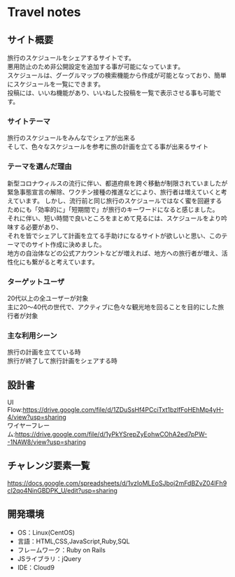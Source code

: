 # Travel notes

## サイト概要
旅行のスケジュールをシェアするサイトです。  
悪用防止のため非公開設定を追加する事が可能になっています。  
スケジュールは、グーグルマップの検索機能から作成が可能となっており、簡単にスケジュールを一覧にできます。  
投稿には、いいね機能があり、いいねした投稿を一覧で表示させる事も可能です。

### サイトテーマ
旅行のスケジュールをみんなでシェアが出来る  
そして、色々なスケジュールを参考に旅の計画を立てる事が出来るサイト

### テーマを選んだ理由
新型コロナウィルスの流行に伴い、都道府県を跨ぐ移動が制限されていましたが  
緊急事態宣言の解除、ワクチン接種の推進などにより、旅行者は増えていくと考えています。
しかし、流行前と同じ旅行のスケジュールではなく蜜を回避するためにも「効率的に」「短期間で」が旅行のキーワードになると感じました。  
それに伴い、短い時間で良いところをまとめて見るには、スケジュールをより吟味する必要があり、  
それを皆でシェアして計画を立てる手助けになるサイトが欲しいと思い、このテーマでのサイト作成に決めました。  
地方の自治体などの公式アカウントなどが増えれば、地方への旅行者が増え、活性化にも繋がると考えています。

### ターゲットユーザ
20代以上の全ユーザーが対象  
主に20～40代の世代で、アクティブに色々な観光地を回ることを目的にした旅行者が対象

### 主な利用シーン
旅行の計画を立てている時  
旅行が終了して旅行計画をシェアする時

## 設計書
UI Flow:https://drive.google.com/file/d/1ZDuSsHf4PCciTxt1bzlfFoHEhMp4yH-4/view?usp=sharing  
ワイヤーフレーム:https://drive.google.com/file/d/1yPkYSrepZyEohwCOhA2ed7pPW--1NAW8/view?usp=sharing

## チャレンジ要素一覧
https://docs.google.com/spreadsheets/d/1vzIoMLEoSJboj2mFdBZvZ04lFh9cI2qo4NinGBDPK_U/edit?usp=sharing

## 開発環境
- OS：Linux(CentOS)
- 言語：HTML,CSS,JavaScript,Ruby,SQL
- フレームワーク：Ruby on Rails
- JSライブラリ：jQuery
- IDE：Cloud9

